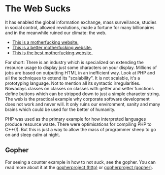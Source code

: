 The Web Sucks
=============
It has enabled the global information exchange, mass surveillance, studies in
social control, allowed revolutions, made a fortune for many billionaires and
in the meanwhile ruined our climate: the web.

* [This is a motherfucking website.](http://motherfuckingwebsite.com/)
* [This is a better motherfucking website.](http://bettermotherfuckingwebsite.com/)
* [This is the best motherfucking website.](http://bestmotherfucking.website/)

For short: There is an industry which is specialized on extending the resource
usage to display just some characters on your display. Millions of jobs are
based on outputting HTML in an inefficient way. Look at PHP and all the
techniques to extend its "scalability". It is not scalable, it's a prototyping
language. Not to mention all its syntactic irregularities. Nowadays classes on
classes on classes with getter and setter functions define buttons which can be
stripped down to just a simple character string. The web is the practical
example why corporate software development does not work and never will. It
only ruins our environment, sanity and many brains which could be used for the
better of humanity.

PHP was used as the primary example for how interpreted languages produce
resource waste. There were optimisations for compiling PHP to C++(!). But this
is just a way to allow the mass of programmer sheep to go on and sleep calm at
night.

Gopher
------
For seeing a counter example in how to not suck, see the gopher. You can read
more about it at the
[gopherproject (http)](http://gopherproject.org) or [gopherproject
(gopher)](gopher://gopherproject.org).
